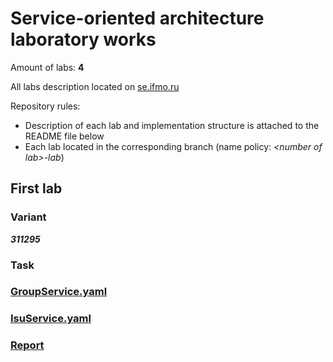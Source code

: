 # Service-oriented architecture laboratory works

Amount of labs: **4**

All labs description located on [se.ifmo.ru](https://se.ifmo.ru/courses/soa) 

Repository rules:
- Description of each lab and implementation structure is attached to the README file below
- Each lab located in the corresponding branch (name policy: *\<number of lab\>-lab*)

## First lab
### Variant
***311295***
### Task

### [GroupService.yaml](https://se.ifmo.ru/~s311295?service=GroupService)
### [IsuService.yaml](https://se.ifmo.ru/~s311295?service=IsuService)
### [Report](https://docs.google.com/document/d/1t-HmCr98i-lM0qwHbr2cHQSBOI9NKOwr3xxRdz-pHsI/edit?usp=sharing)
